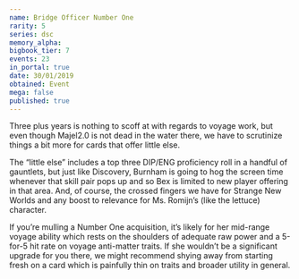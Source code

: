 ```yaml
---
name: Bridge Officer Number One
rarity: 5
series: dsc
memory_alpha:
bigbook_tier: 7
events: 23
in_portal: true
date: 30/01/2019
obtained: Event
mega: false
published: true
---
```


Three plus years is nothing to scoff at with regards to voyage work, but even though Majel2.0 is not dead in the water there, we have to scrutinize things a bit more for cards that offer little else.

The “little else” includes a top three DIP/ENG proficiency roll in a handful of gauntlets, but just like Discovery, Burnham is going to hog the screen time whenever that skill pair pops up and so Bex is limited to new player offering in that area. And, of course, the crossed fingers we have for Strange New Worlds and any boost to relevance for Ms. Romijn’s (like the lettuce) character.

If you’re mulling a Number One acquisition, it’s likely for her mid-range voyage ability which rests on the shoulders of adequate raw power and a 5-for-5 hit rate on voyage anti-matter traits. If she wouldn’t be a significant upgrade for you there, we might recommend shying away from starting fresh on a card which is painfully thin on traits and broader utility in general.
